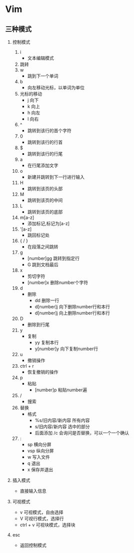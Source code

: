 # Vim

## 三种模式 

1. 控制模式
    1. i
        - 文本编辑模式
    1. 跳转
    1. w
        - 跳到下一个单词
    1. b
        - 向左移动光标，以单词为单位
    1. 光标的移动
        - j 向下
        - k 向上
        - h 向左
        - l 向右
    1. ^
        - 跳转到该行的首个字符
    1. 0
        - 跳转到该行的行首
    1. $
        - 跳转到该行的行尾
    1. a
        - 在行尾添加文字
    1. o
        - 新建并跳转到下一行进行输入
    1. H
        - 跳转到该页的头部
    1. M
        - 跳转到该页的中间
    1. L
        - 跳转到该页的底部
    1. m[a-z]
        - 添加标记,标记为[a-z]
    1. '[a-z]
        - 跳回标记处
    1. { / }
        - 在段落之间跳转
    1. g
        - [number]gg 跳转到指定行
        - G 跳到文档最后
    1. x
        - 剪切字符
        - [number]x 删除number个字符
    1. d
        - 删除
            - dd 删除一行
            - d[number]j 向下删除number行和本行
            - d[number]j 向上删除number行和本行
    1. D
        - 删除到行尾
    1. y
        - 复制
            - yy 复制本行
            - y[number]y 向下复制number行
    1. u
        - 撤销操作
    1. ctrl + r
        - 恢复撤销的操作
    1. p
        - 粘贴
            - [number]p 粘贴number遍
    1. /
        - 搜索
    1. 替换
        - 格式
            - %s/旧内容/新内容 所有内容
            - s/旧内容/新内容 选中的部分
            - 后面添加 /c 会询问是否替换，可以一个一个确认
    1. :
        - sp 横向分屏
        - vsp 纵向分屏
        - w 写入文件
        - q 退出
        - x 保存并退出

2. 插入模式
    - 直接输入信息
3. 可视模式
    - v 可视模式，自由选择
    - V 可视行模式，选择行
    - ctrl + v 可视块模式，选择块

1. esc
    - 返回控制模式

